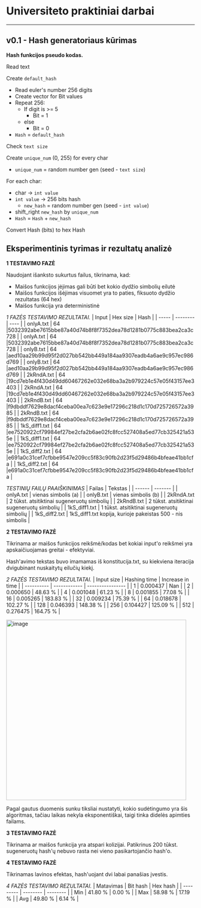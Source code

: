 # Universiteto praktiniai darbai
---
## v0.1 - Hash generatoriaus kūrimas

**Hash funkcijos pseudo kodas.**

Read text

Create `default_hash`
- Read euler's number 256 digits
- Create vector for Bit values
- Repeat 256:
    - If digit is >= 5
        - Bit = 1
    - else
        - Bit = 0
- `Hash` = `default_hash`

Check `text size`

Create `unique_num` (0, 255) for every char
- `unique_num` = random number gen (seed - `text size`)

For each char:
- char -> `int value`
- `int value` -> 256 bits hash
    - `new_hash` = random number gen (seed - `int value`)
- shift_right `new_hash` by `unique_num`
- `Hash` = `Hash` + `new_hash`

Convert Hash (bits) to hex Hash

## Eksperimentinis tyrimas ir rezultatų analizė

**1 TESTAVIMO FAZĖ**

Naudojant išanksto sukurtus failus, tikrinama, kad:
- Maišos funkcijos įėjimas gali būti bet kokio dydžio simbolių eilutė
- Maišos funkcijos išėjimas visuomet yra to paties, fiksuoto dydžio rezultatas (64 hex)
- Maišos funkcija yra deterministinė


*1 FAZĖS TESTAVIMO REZULTATAI.*
| Input | Hex size | Hash |
| ----- | -------- | ---- |
| onlyA.txt | 64 |5032392abe7615bbe87a40d74b8f8f7352dea78d1281b0775c883bea2ca3c728 |
| onlyA.txt | 64 |5032392abe7615bbe87a40d74b8f8f7352dea78d1281b0775c883bea2ca3c728 |
| onlyB.txt | 64 |aed10aa29b99d95f2d027bb542bb449a184aa9307eadb4a6ae9c957ec986d769 |
| onlyB.txt | 64 |aed10aa29b99d95f2d027bb542bb449a184aa9307eadb4a6ae9c957ec986d769 |
| 2kRndA.txt | 64 |19cd7eb1e4f430d49dd60467262e032e68ba3a2b979224c57e05f43157ee3403 |
| 2kRndA.txt | 64 |19cd7eb1e4f430d49dd60467262e032e68ba3a2b979224c57e05f43157ee3403 |
| 2kRndB.txt | 64 |f9dbddf7629e8dacf4ceba00ea7c623e9e17296c218d1c170d725726572a3985 |
| 2kRndB.txt | 64 |f9dbddf7629e8dacf4ceba00ea7c623e9e17296c218d1c170d725726572a3985 |
| 1kS_diff1.txt | 64 |ee7520922cf79984ef27be2cfa2b6ae02fc8fcc527408a5ed77cb325421a535e |
| 1kS_diff1.txt | 64 |ee7520922cf79984ef27be2cfa2b6ae02fc8fcc527408a5ed77cb325421a535e |
| 1kS_diff2.txt | 64 |e691a0c31cef7cfbbe9547e209cc5f83c90fb2d23f5d29486b4bfeae41bb1cfa |
| 1kS_diff2.txt | 64 |e691a0c31cef7cfbbe9547e209cc5f83c90fb2d23f5d29486b4bfeae41bb1cfa |


*TESTINIŲ FAILŲ PAAIŠKINIMAS*
| Failas | Tekstas |
| ------ | ------- |
| onlyA.txt | vienas simbolis (a) |
| onlyB.txt | vienas simbolis (b) |
| 2kRndA.txt | 2 tūkst. atsitiktinai sugeneruotų simbolių |
| 2kRndB.txt | 2 tūkst. atsitiktinai sugeneruotų simbolių |
| 1kS_diff1.txt | 1 tūkst. atsitiktinai sugeneruotų simbolių |
| 1kS_diff2.txt | 1kS_diff1.txt kopija, kurioje pakeistas 500 - nis simbolis |

**2 TESTAVIMO FAZĖ**

Tikrinama ar maišos funkcijos reikšmė/kodas bet kokiai input'o reikšmei yra apskaičiuojamas greitai - efektyviai.

Hash'avimo tekstas buvo imamamas iš konstitucija.txt, su kiekviena iteracija dvigubinant nuskaitytų eilučių kiekį.

*2 FAZĖS TESTAVIMO REZULTATAI.*
| Input size | Hashing time | Increase in time |
| ---------- | ------------ | ---------------- |
| 1 | 0.000437 | Nan |
| 2 | 0.000650 | 48.63 % |
| 4 | 0.001048 | 61.23 % |
| 8 | 0.001855 | 77.08 % |
| 16 | 0.005265 | 183.83 % |
| 32 | 0.009234 | 75.39 % |
| 64 | 0.018678 | 102.27 % |
| 128 | 0.046393 | 148.38 % |
| 256 | 0.104427 | 125.09 % |
| 512 | 0.276475 | 164.75 % |

<img width="481" alt="image" src="https://github.com/JFour404/blockChainTech/assets/116594512/d069c78a-998d-44e3-880b-11b51e71148d">

Pagal gautus duomenis sunku tiksliai nustatyti, kokio sudėtingumo yra šis algoritmas, tačiau laikas nekyla eksponentiškai, taigi tinka didelės apimties failams.

**3 TESTAVIMO FAZĖ**

Tikrinama ar maišos funkcija yra atspari kolizijai. Patikrinus 200 tūkst. sugeneruotų hash'ų nebuvo rasta nei vieno pasikartojančio hash'o.

**4 TESTAVIMO FAZĖ**

Tikrinamas lavinos efektas, hash'uojant dvi labai panašias įvestis.

*4 FAZĖS TESTAVIMO REZULTATAI.*
| Matavimas | Bit hash | Hex hash |
| --------- | -------- | -------- |
| Min | 41.80 % | 0.00 % |
| Max | 58.98 % | 17.19 % |
| Avg | 49.80 % | 6.14 % |
